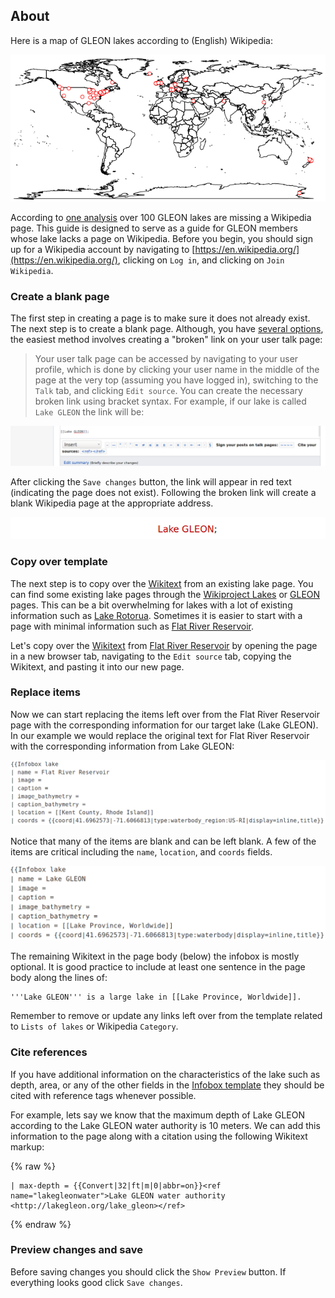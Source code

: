 ## About

Here is a map of GLEON lakes according to (English) Wikipedia:

![gleon wikipedia map](images/gleon_wikipedia.png)

According to [one analysis](https://gist.github.com/jsta/e486f337be6d5bcdb3aeb1335959de52) over 100 GLEON lakes are missing a Wikipedia page. This guide is designed to serve as a guide for GLEON members whose lake lacks a page on Wikipedia. Before you begin, you should sign up for a Wikipedia account by navigating to [https://en.wikipedia.org/](https://en.wikipedia.org/), clicking on `Log in`, and clicking on `Join Wikipedia`.

### Create a blank page

The first step in creating a page is to make sure it does not already exist. The next step is to create a blank page. Although, you have [several options](https://en.wikipedia.org/wiki/Wikipedia:How_to_create_a_page), the easiest method involves creating a "broken" link on your user talk page:

> Your user talk page can be accessed by navigating to your user profile, which is done by clicking your user name in the middle of the page at the very top (assuming you have logged in), switching to the `Talk` tab, and clicking `Edit source`. You can create the necessary broken link using bracket syntax. For example, if our lake is called `Lake GLEON` the link will be:

![link code](images/link_code.png)

After clicking the `Save changes` button, the link will appear in red text (indicating the page does not exist). Following the broken link will create a blank Wikipedia page at the appropriate address.

![link render](images/link_render.png)

### Copy over template

The next step is to copy over the [Wikitext](https://en.wikipedia.org/wiki/Help:Wikitext) from an existing lake page. You can find some existing lake pages through the [Wikiproject Lakes](https://en.wikipedia.org/wiki/Wikipedia:WikiProject_Lakes) or [GLEON](https://en.wikipedia.org/wiki/Global_Lake_Ecological_Observatory_Network) pages. This can be a bit overwhelming for lakes with a lot of existing information such as [Lake Rotorua](https://en.wikipedia.org/wiki/Lake_Rotorua). Sometimes it is easier to start with a page with minimal information such as [Flat River Reservoir](https://en.wikipedia.org/wiki/Flat_River_Reservoir).

Let's copy over the [Wikitext](https://en.wikipedia.org/wiki/Help:Wikitext) from [Flat River Reservoir](https://en.wikipedia.org/wiki/Flat_River_Reservoir) by opening the page in a new browser tab, navigating to the `Edit source` tab, copying the Wikitext, and pasting it into our new page.

### Replace items

Now we can start replacing the items left over from the Flat River Reservoir page with the corresponding information for our target lake (Lake GLEON). In our example we would replace the original text for Flat River Reservoir with the corresponding information from Lake GLEON:

![template wikitext](images/template_wikitext.png)

Notice that many of the items are blank and can be left blank. A few of the items are critical including the `name`, `location`, and `coords` fields.

![template wikitext edited](images/template_wikitext_edited.png)

The remaining Wikitext in the page body (below) the infobox is mostly optional. It is good practice to include at least one sentence in the page body along the lines of:

```
'''Lake GLEON''' is a large lake in [[Lake Province, Worldwide]].
```

Remember to remove or update any links left over from the template related to `Lists of lakes` or Wikipedia `Category`.

### Cite references

If you have additional information on the characteristics of the lake such as depth, area, or any of the other fields in the [Infobox template](https://en.wikipedia.org/wiki/Template:Infobox_body_of_water) they should be cited with reference tags whenever possible. 

For example, lets say we know that the maximum depth of Lake GLEON according to the Lake GLEON water authority is 10 meters. We can add this information to the page along with a citation using the following Wikitext markup:

{% raw %}
```
| max-depth = {{Convert|32|ft|m|0|abbr=on}}<ref name="lakegleonwater">Lake GLEON water authority <http://lakegleon.org/lake_gleon></ref>
```
{% endraw %}

### Preview changes and save

Before saving changes you should click the `Show Preview` button. If everything looks good click `Save changes`.
